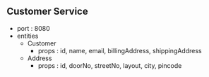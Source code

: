 ## Customer Service
* port : 8080
* entities
    * Customer
        * props : id, name, email, billingAddress, shippingAddress
    * Address
        * props : id, doorNo, streetNo, layout, city, pincode
